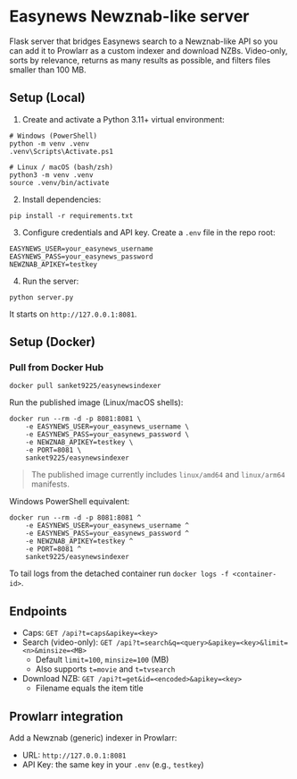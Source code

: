 # Easynews Newznab-like server

Flask server that bridges Easynews search to a Newznab-like API so you can add it to Prowlarr as a custom indexer and download NZBs. Video-only, sorts by relevance, returns as many results as possible, and filters files smaller than 100 MB.

## Setup (Local)

1. Create and activate a Python 3.11+ virtual environment:

```
# Windows (PowerShell)
python -m venv .venv
.venv\Scripts\Activate.ps1

# Linux / macOS (bash/zsh)
python3 -m venv .venv
source .venv/bin/activate
```

2. Install dependencies:

```
pip install -r requirements.txt
```

3. Configure credentials and API key. Create a `.env` file in the repo root:

```
EASYNEWS_USER=your_easynews_username
EASYNEWS_PASS=your_easynews_password
NEWZNAB_APIKEY=testkey
```

4. Run the server:

```
python server.py
```

It starts on `http://127.0.0.1:8081`.

## Setup (Docker)


### Pull from Docker Hub

```
docker pull sanket9225/easynewsindexer
```

Run the published image (Linux/macOS shells):

```
docker run --rm -d -p 8081:8081 \
	-e EASYNEWS_USER=your_easynews_username \
	-e EASYNEWS_PASS=your_easynews_password \
	-e NEWZNAB_APIKEY=testkey \
	-e PORT=8081 \
	sanket9225/easynewsindexer
```

> The published image currently includes `linux/amd64` and `linux/arm64` manifests.

Windows PowerShell equivalent:

```
docker run --rm -d -p 8081:8081 ^
	-e EASYNEWS_USER=your_easynews_username ^
	-e EASYNEWS_PASS=your_easynews_password ^
	-e NEWZNAB_APIKEY=testkey ^
	-e PORT=8081 ^
	sanket9225/easynewsindexer
```

To tail logs from the detached container run `docker logs -f <container-id>`.

## Endpoints

- Caps: `GET /api?t=caps&apikey=<key>`
- Search (video-only): `GET /api?t=search&q=<query>&apikey=<key>&limit=<n>&minsize=<MB>`
	- Default `limit=100`, `minsize=100` (MB)
	- Also supports `t=movie` and `t=tvsearch`
- Download NZB: `GET /api?t=get&id=<encoded>&apikey=<key>`
	- Filename equals the item title

## Prowlarr integration

Add a Newznab (generic) indexer in Prowlarr:
- URL: `http://127.0.0.1:8081`
- API Key: the same key in your `.env` (e.g., `testkey`)
